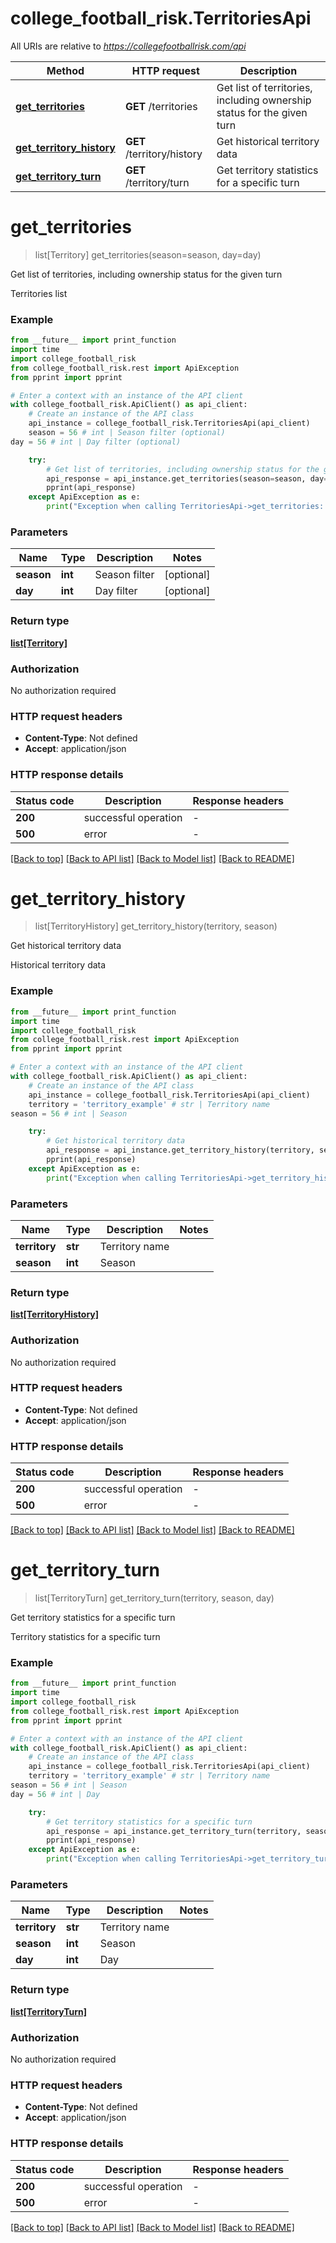 # college_football_risk.TerritoriesApi

All URIs are relative to *https://collegefootballrisk.com/api*

Method | HTTP request | Description
------------- | ------------- | -------------
[**get_territories**](TerritoriesApi.md#get_territories) | **GET** /territories | Get list of territories, including ownership status for the given turn
[**get_territory_history**](TerritoriesApi.md#get_territory_history) | **GET** /territory/history | Get historical territory data
[**get_territory_turn**](TerritoriesApi.md#get_territory_turn) | **GET** /territory/turn | Get territory statistics for a specific turn


# **get_territories**
> list[Territory] get_territories(season=season, day=day)

Get list of territories, including ownership status for the given turn

Territories list

### Example

```python
from __future__ import print_function
import time
import college_football_risk
from college_football_risk.rest import ApiException
from pprint import pprint

# Enter a context with an instance of the API client
with college_football_risk.ApiClient() as api_client:
    # Create an instance of the API class
    api_instance = college_football_risk.TerritoriesApi(api_client)
    season = 56 # int | Season filter (optional)
day = 56 # int | Day filter (optional)

    try:
        # Get list of territories, including ownership status for the given turn
        api_response = api_instance.get_territories(season=season, day=day)
        pprint(api_response)
    except ApiException as e:
        print("Exception when calling TerritoriesApi->get_territories: %s\n" % e)
```

### Parameters

Name | Type | Description  | Notes
------------- | ------------- | ------------- | -------------
 **season** | **int**| Season filter | [optional] 
 **day** | **int**| Day filter | [optional] 

### Return type

[**list[Territory]**](Territory.md)

### Authorization

No authorization required

### HTTP request headers

 - **Content-Type**: Not defined
 - **Accept**: application/json

### HTTP response details
| Status code | Description | Response headers |
|-------------|-------------|------------------|
**200** | successful operation |  -  |
**500** | error |  -  |

[[Back to top]](#) [[Back to API list]](../README.md#documentation-for-api-endpoints) [[Back to Model list]](../README.md#documentation-for-models) [[Back to README]](../README.md)

# **get_territory_history**
> list[TerritoryHistory] get_territory_history(territory, season)

Get historical territory data

Historical territory data

### Example

```python
from __future__ import print_function
import time
import college_football_risk
from college_football_risk.rest import ApiException
from pprint import pprint

# Enter a context with an instance of the API client
with college_football_risk.ApiClient() as api_client:
    # Create an instance of the API class
    api_instance = college_football_risk.TerritoriesApi(api_client)
    territory = 'territory_example' # str | Territory name
season = 56 # int | Season

    try:
        # Get historical territory data
        api_response = api_instance.get_territory_history(territory, season)
        pprint(api_response)
    except ApiException as e:
        print("Exception when calling TerritoriesApi->get_territory_history: %s\n" % e)
```

### Parameters

Name | Type | Description  | Notes
------------- | ------------- | ------------- | -------------
 **territory** | **str**| Territory name | 
 **season** | **int**| Season | 

### Return type

[**list[TerritoryHistory]**](TerritoryHistory.md)

### Authorization

No authorization required

### HTTP request headers

 - **Content-Type**: Not defined
 - **Accept**: application/json

### HTTP response details
| Status code | Description | Response headers |
|-------------|-------------|------------------|
**200** | successful operation |  -  |
**500** | error |  -  |

[[Back to top]](#) [[Back to API list]](../README.md#documentation-for-api-endpoints) [[Back to Model list]](../README.md#documentation-for-models) [[Back to README]](../README.md)

# **get_territory_turn**
> list[TerritoryTurn] get_territory_turn(territory, season, day)

Get territory statistics for a specific turn

Territory statistics for a specific turn

### Example

```python
from __future__ import print_function
import time
import college_football_risk
from college_football_risk.rest import ApiException
from pprint import pprint

# Enter a context with an instance of the API client
with college_football_risk.ApiClient() as api_client:
    # Create an instance of the API class
    api_instance = college_football_risk.TerritoriesApi(api_client)
    territory = 'territory_example' # str | Territory name
season = 56 # int | Season
day = 56 # int | Day

    try:
        # Get territory statistics for a specific turn
        api_response = api_instance.get_territory_turn(territory, season, day)
        pprint(api_response)
    except ApiException as e:
        print("Exception when calling TerritoriesApi->get_territory_turn: %s\n" % e)
```

### Parameters

Name | Type | Description  | Notes
------------- | ------------- | ------------- | -------------
 **territory** | **str**| Territory name | 
 **season** | **int**| Season | 
 **day** | **int**| Day | 

### Return type

[**list[TerritoryTurn]**](TerritoryTurn.md)

### Authorization

No authorization required

### HTTP request headers

 - **Content-Type**: Not defined
 - **Accept**: application/json

### HTTP response details
| Status code | Description | Response headers |
|-------------|-------------|------------------|
**200** | successful operation |  -  |
**500** | error |  -  |

[[Back to top]](#) [[Back to API list]](../README.md#documentation-for-api-endpoints) [[Back to Model list]](../README.md#documentation-for-models) [[Back to README]](../README.md)

